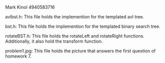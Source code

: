 Mark Kinol
4940583716

avlbst.h:
This file holds the implemention for the templated avl tree.

bst.h:
This file holds the implemention for the templated binary search tree.

rotateBST.h:
This file holds the rotateLeft and rotateRight functions. Additionally, 
it also hold the transform function.

problem1.jpg:
This file holds the picture that answers the first question of homework 7.
